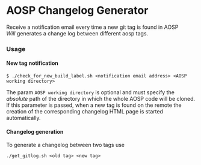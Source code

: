 # AOSP Changelog Generator
Receive a notification email every time a new git tag is found in AOSP<br/>
_Will_ generates a change log between different aosp tags. 

### Usage
#### New tag notification
```
$ ./check_for_new_build_label.sh <notification email address> <AOSP working directory>
```

The param `AOSP working directory` is optional and must specify the *absolute* path of the directory in which the whole AOSP code will be cloned.
If this parameter is passed, when a new tag is found on the remote the creation of the corresponding changelog HTML page is started automatically.

#### Changelog generation
To generate a changelog between two tags use
```
./get_gitlog.sh <old tag> <new tag>
```
